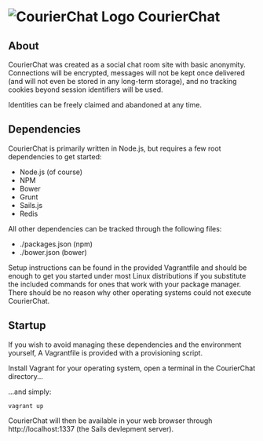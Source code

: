 ![CourierChat Logo](https://raw.githubusercontent.com/xcjs/courierchat/master/www/assets/images/courierchat.svg) CourierChat
============================================================================================================================

About
-----

CourierChat was created as a social chat room site with basic anonymity. Connections will be encrypted, messages will
not be kept once delivered (and will not even be stored in any long-term storage), and no tracking cookies beyond
session identifiers will be used.

Identities can be freely claimed and abandoned at any time.

Dependencies
------------

CourierChat is primarily written in Node.js, but requires a few root dependencies to get started:

* Node.js (of course)
* NPM
* Bower
* Grunt
* Sails.js
* Redis

All other dependencies can be tracked through the following files:

* ./packages.json (npm)
* ./bower.json (bower)

Setup instructions can be found in the provided Vagrantfile and should be enough to get you started under most Linux
distributions if you substitute the included commands for ones that work with your package manager. There should be no
reason why other operating systems could not execute CourierChat.

Startup
-------

If you wish to avoid managing these dependencies and the environment yourself, A Vagrantfile is provided with a
provisioning script.

Install Vagrant for your operating system, open a terminal in the CourierChat directory...

...and simply:

`vagrant up`

CourierChat will then be available in your web browser through http://localhost:1337 (the Sails devlepment server).
